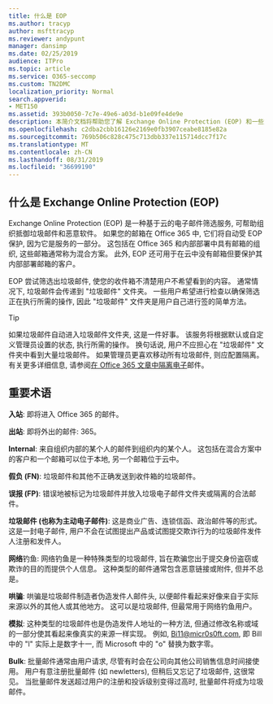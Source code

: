 ```yaml
---
title: 什么是 EOP
ms.author: tracyp
author: msfttracyp
ms.reviewer: andypunt
manager: dansimp
ms.date: 02/25/2019
audience: ITPro
ms.topic: article
ms.service: O365-seccomp
ms.custom: TN2DMC
localization_priority: Normal
search.appverid:
- MET150
ms.assetid: 393b0050-7c7e-49e6-a03d-b1e09fe4de9e
description: 本简介文档将帮助您了解 Exchange Online Protection (EOP) 和一些重要的术语。 这适用于保护 Exchange Online 云托管邮箱的 Office 365 客户和保护本地邮箱 (如 Exchange Server 2016) 的 EOP 独立客户。
ms.openlocfilehash: c2dba2cbb16126e2169e0fb3907ceabe8185e82a
ms.sourcegitcommit: 769b506c828c475c713dbb337e115714dcc7f17c
ms.translationtype: MT
ms.contentlocale: zh-CN
ms.lasthandoff: 08/31/2019
ms.locfileid: "36699190"
---
```

## <a name="what-is-exchange-online-protection-eop"></a>什么是 Exchange Online Protection (EOP)

Exchange Online Protection (EOP) 是一种基于云的电子邮件筛选服务, 可帮助组织抵御垃圾邮件和恶意软件。 如果您的邮箱在 Office 365 中, 它们将自动受 EOP 保护, 因为它是服务的一部分。 这包括在 Office 365 和内部部署中具有邮箱的组织, 这些邮箱通常称为混合方案。 此外, EOP 还可用于在云中没有邮箱但要保护其内部部署邮箱的客户。

EOP 尝试筛选出垃圾邮件, 使您的收件箱不清楚用户不希望看到的内容。 通常情况下, 垃圾邮件会传递到 "垃圾邮件" 文件夹。 一些用户希望进行检查以确保筛选正在执行所需的操作, 因此 "垃圾邮件" 文件夹是用户自己进行签的简单方法。  

> [!TIP]
> 如果垃圾邮件自动进入垃圾邮件文件夹, 这是一件好事。 该服务将根据默认或自定义管理员设置的状态, 执行所需的操作。 换句话说, 用户不应担心在 "垃圾邮件" 文件夹中看到大量垃圾邮件。 如果管理员更喜欢移动所有垃圾邮件, 则应配置隔离。 有关更多详细信息, 请参阅[在 Office 365 文章中隔离电子](../quarantine-email-messages.md)邮件。

## <a name="important-terms"></a>重要术语

**入站**: 即将进入 Office 365 的邮件。

**出站**: 即将外出的邮件: 365。

**Internal**: 来自组织内部的某个人的邮件到组织内的某个人。 这包括在混合方案中的客户和一个邮箱可以位于本地, 另一个邮箱位于云中。

**假负 (FN)**: 垃圾邮件和其他不正确发送到收件箱的垃圾邮件。

**误报 (FP)**: 错误地被标记为垃圾邮件并放入垃圾电子邮件文件夹或隔离的合法邮件。

**垃圾邮件 (也称为主动电子邮件)**: 这是商业广告、连锁信函、政治邮件等的形式。这是一封电子邮件, 用户不会在试图提出产品或试图提交欺诈行为的垃圾邮件发件人注册和发件人。

**网络**钓鱼: 网络钓鱼是一种特殊类型的垃圾邮件, 旨在欺骗您出于提交身份盗窃或欺诈的目的而提供个人信息。 这种类型的邮件通常包含恶意链接或附件, 但并不总是。

**哄骗**: 哄骗是垃圾邮件制造者伪造发件人邮件头, 以便邮件看起来好像来自于实际来源以外的其他人或其他地方。 这可以是垃圾邮件, 但最常用于网络钓鱼用户。

**模拟**: 这种类型的垃圾邮件也是伪造发件人地址的一种方法, 但通过修改名称或域的一部分使其看起来像真实的来源一样实现。 例如, Bi11@micr0s0ft.com, 即 Bill 中的 "l" 实际上是数字十一, 而 Microsoft 中的 "o" 替换为数字零。

**Bulk**: 批量邮件通常由用户请求, 尽管有时会在公司向其他公司销售信息时间接使用。 用户有意注册批量邮件 (如 newletters), 但稍后又忘记了垃圾邮件, 这很常见。 当批量邮件发送超过用户的注册和投诉级别变得过高时, 批量邮件将成为垃圾邮件。
